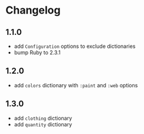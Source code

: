 # Changelog

## 1.1.0

- add `Configuration` options to exclude dictionaries
- bump Ruby to 2.3.1

## 1.2.0

- add `colors` dictionary with `:paint` and `:web` options

## 1.3.0

- add `clothing` dictionary
- add `quantity` dictionary